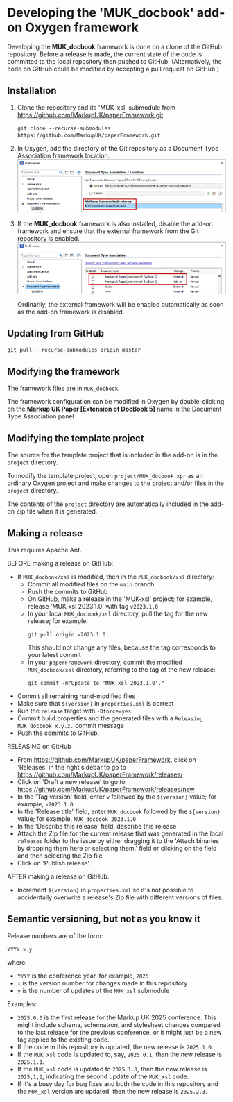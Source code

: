 # Developing the 'MUK_docbook' add-on Oxygen framework

Developing the **MUK_docbook** framework is done on a clone of the GitHub repository. Before a release is made, the current state of the code is committed to the local repository then pushed to GitHub. (Alternatively, the code on GitHub could be modified by accepting a pull request on GitHub.)

## Installation

1. Clone the repository and its 'MUK_xsl' submodule from https://github.com/MarkupUK/paperFramework.git
   ```
   git clone --recurse-submodules  https://github.com/MarkupUK/paperFramework.git
   ```
1. In Oxygen, add the directory of the Git repository as a Document Type Association framework location:
   ![](oxygen-locations.png)
1. If the **MUK_docbook** framework is also installed, disable the add-on framework and ensure that the external framework from the Git repository is enabled.
   ![](oxygen-associations.png)
   
   Ordinarily, the external framework will be enabled automatically as soon as the add-on framework is disabled.

## Updating from GitHub

```
git pull --recurse-submodules origin master
```

## Modifying the framework

The framework files are in `MUK_docbook`.

The framework configuration can be modified in Oxygen by double-clicking on the **Markup UK Paper [Extension of DocBook 5]** name in the Document Type Association panel

## Modifying the template project

The source for the template project that is included in the add-on is in the `project` directory.

To modify the template project, open `project/MUK_docbook.xpr` as an ordinary Oxygen project and make changes to the project and/or files in the `project` directory.

The contents of the `project` directory are automatically included in the add-on Zip file when it is generated.

## Making a release

This requires Apache Ant.

BEFORE making a release on GitHub:
 - If `MUK_docbook/xsl` is modified, then in the `MUK_docbook/xsl` directory:
   - Commit all modified files on the `main` branch
   - Push the commits to GitHub
   - On GitHub, make a release in the 'MUK-xsl' project; for example, release 'MUK-xsl 2023.1.0' with tag `v2023.1.0`
   - In your local `MUK_docbook/xsl` directory, pull the tag for the new release; for example:
     ```
	 git pull origin v2023.1.0
	 ```
	 This should not change any files, because the tag corresponds to your latest commit
   - In your `paperFramework` directory, commit the modified `MUK_docbook/xsl` directory, referring to the tag of the new release:
     ```
	 git commit -m"Update to 'MUK_xsl 2023.1.0'."
	 ```
 - Commit all remaining hand-modified files
 - Make sure that `${version}` in `properties.xml` is correct
 - Run the `release` target with `-Dforce=yes`
 - Commit build.properties and the generated files with a `Releasing MUK_docbook x.y.z.` commit message
 - Push the commits to GitHub.

RELEASING on GitHub
 - From https://github.com/MarkupUK/paperFramework, click on 'Releases' in the right sidebar to go to https://github.com/MarkupUK/paperFramework/releases/
 - Click on 'Draft a new release' to go to https://github.com/MarkupUK/paperFramework/releases/new
 - In the 'Tag version' field, enter `v` followed by the `${version}` value; for example, `v2023.1.0`
 - In the 'Release title' field, enter `MUK_docbook` followed by the `${version}` value; for example, `MUK_docbook 2023.1.0`
 - In the 'Describe this release' field, describe this release
 - Attach the Zip file for the current release that was generated in the local `releases` folder to the issue by either dragging it to the 'Attach binaries by dropping them here or selecting them.' field or clicking on the field and then selecting the Zip file
 - Click on 'Publish release'.

AFTER making a release on GitHub:
 - Increment `${version}` in `properties.xml` so it's not possible to accidentally overwrite a release's Zip file with different versions of files.

## Semantic versioning, but not as you know it

Release numbers are of the form:

```
YYYY.x.y
```

where:

- `YYYY` is the conference year, for example, `2025`
- `x` is the version number for changes made in this repository
- `y` is the number of updates of the `MUK_xsl` submodule

Examples:

- `2025.0.0` is the first release for the Markup UK 2025 conference.  This might include schema, schematron, and stylesheet changes compared to the last release for the previous conference, or it might just be a new tag applied to the existing code.
- If the code in this repository is updated, the new release is `2025.1.0`.
- If the `MUK_xsl` code is updated to, say, `2025.0.1`, then the new release is `2025.1.1`.
- If the `MUK_xsl` code is updated to `2025.1.0`, then the new release is `2025,1,2`, indicating the second update of the `MUK_xsl` code.
- If it's a busy day for bug fixes and both the code in this repository and the `MUK_xsl` version are updated, then the new release is `2025.2.3`.